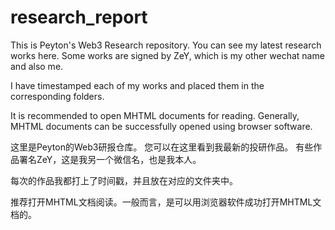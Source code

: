 # research_report
 This is Peyton's Web3 Research repository.
 You can see my latest research works here.
 Some works are signed by ZeY, which is my other wechat name and also me.



I have timestamped each of my works and placed them in the corresponding folders.



It is recommended to open MHTML documents for reading. Generally, MHTML documents can be successfully opened using browser software.



 这里是Peyton的Web3研报仓库。
 您可以在这里看到我最新的投研作品。
  有些作品署名ZeY，这是我另一个微信名，也是我本人。



每次的作品我都打上了时间戳，并且放在对应的文件夹中。



推荐打开MHTML文档阅读。一般而言，是可以用浏览器软件成功打开MHTML文档的。



